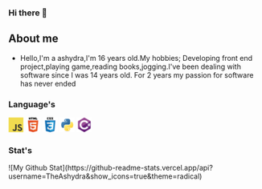 ### Hi there 👋
## About me
- Hello,I'm a ashydra,I'm 16 years old.My hobbies; Developing front end project,playing game,reading books,jogging.I've been dealing with software since I was 14 years old. For 2 years my passion for software has never ended
<h3>Language's</h3>
<p align="left">
<img src="https://raw.githubusercontent.com/devicons/devicon/master/icons/javascript/javascript-original.svg" alt="javascript" width="30" height="30"/>
<img src="https://raw.githubusercontent.com/devicons/devicon/master/icons/html5/html5-original-wordmark.svg" alt="html5" width="30" height="30"/> 
<img src="https://raw.githubusercontent.com/devicons/devicon/master/icons/css3/css3-original-wordmark.svg" alt="css3" width="30" height="30"/> 
<img src="https://raw.githubusercontent.com/devicons/devicon/master/icons/python/python-original.svg" alt="python" width="30" height="30"/>
<img src="https://raw.githubusercontent.com/devicons/devicon/master/icons/csharp/csharp-original.svg" alt="c#" width="30" height="30"/> 
</p>

<h3>Stat's</h3>
![My Github Stat](https://github-readme-stats.vercel.app/api?username=TheAshydra&show_icons=true&theme=radical)
